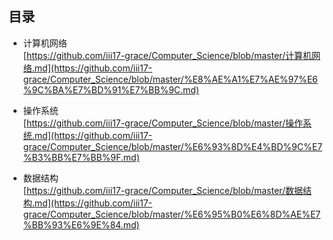 
## 目录 
* 计算机网络  
  [https://github.com/iii17-grace/Computer_Science/blob/master/计算机网络.md](https://github.com/iii17-grace/Computer_Science/blob/master/%E8%AE%A1%E7%AE%97%E6%9C%BA%E7%BD%91%E7%BB%9C.md)           

* 操作系统        
  [https://github.com/iii17-grace/Computer_Science/blob/master/操作系统.md](https://github.com/iii17-grace/Computer_Science/blob/master/%E6%93%8D%E4%BD%9C%E7%B3%BB%E7%BB%9F.md)         
* 数据结构  
  [https://github.com/iii17-grace/Computer_Science/blob/master/数据结构.md](https://github.com/iii17-grace/Computer_Science/blob/master/%E6%95%B0%E6%8D%AE%E7%BB%93%E6%9E%84.md)       
  
<br>
